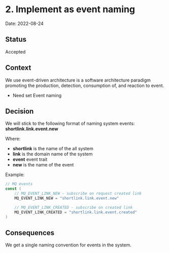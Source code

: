 # 2. Implement as event naming

Date: 2022-08-24

## Status

Accepted

## Context

We use event-driven architecture is a software architecture paradigm promoting 
the production, detection, consumption of, and reaction to event.

- Need set Event naming

## Decision

We will stick to the following format of naming system events: **shortlink.link.event.new**
  
Where:
- **shortlink** is the name of the all system
- **link** is the domain name of the system
- **event** event trait
- **new** is the name of the event

Example:

```go
// MQ events
const (
	// MQ_EVENT_LINK_NEW - subscribe on request created link
	MQ_EVENT_LINK_NEW = "shortlink.link.event.new"

	// MQ_EVENT_LINK_CREATED - subscribe on created link
	MQ_EVENT_LINK_CREATED = "shortlink.link.event.created"
)
```

## Consequences

We get a single naming convention for events in the system.
